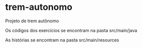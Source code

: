 # trem-autonomo
Projeto de trem autônomo

Os códigos dos exercícios se encontram na pasta src/main/java

As histórias se encontram na pasta src/main/resources
